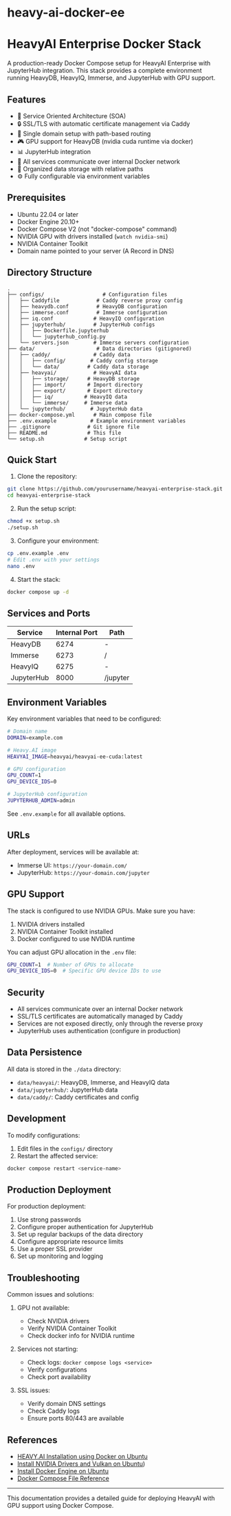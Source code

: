 # heavy-ai-docker-ee

# HeavyAI Enterprise Docker Stack

A production-ready Docker Compose setup for HeavyAI Enterprise with JupyterHub integration. This stack provides a complete environment running HeavyDB, HeavyIQ, Immerse, and JupyterHub with GPU support.

## Features

- 🚀 Service Oriented Architecture (SOA)
- 🔒 SSL/TLS with automatic certificate management via Caddy
- 🎯 Single domain setup with path-based routing
- 🎮 GPU support for HeavyDB (nvidia cuda runtime via docker)
- 📊 JupyterHub integration
- 🔄 All services communicate over internal Docker network
- 💾 Organized data storage with relative paths
- ⚙️ Fully configurable via environment variables

## Prerequisites

- Ubuntu 22.04 or later
- Docker Engine 20.10+
- Docker Compose V2 (not "docker-compose" command)
- NVIDIA GPU with drivers installed (`watch nvidia-smi`)
- NVIDIA Container Toolkit
- Domain name pointed to your server (A Record in DNS)

## Directory Structure

```
.
├── configs/                   # Configuration files
│   ├── Caddyfile            # Caddy reverse proxy config
│   ├── heavydb.conf         # HeavyDB configuration
│   ├── immerse.conf         # Immerse configuration
│   ├── iq.conf             # HeavyIQ configuration
│   ├── jupyterhub/         # JupyterHub configs
│   │   ├── Dockerfile.jupyterhub
│   │   └── jupyterhub_config.py
│   └── servers.json        # Immerse servers configuration
├── data/                    # Data directories (gitignored)
│   ├── caddy/              # Caddy data
│   │   ├── config/        # Caddy config storage
│   │   └── data/         # Caddy data storage
│   ├── heavyai/            # HeavyAI data
│   │   ├── storage/      # HeavyDB storage
│   │   ├── import/       # Import directory
│   │   ├── export/       # Export directory
│   │   ├── iq/          # HeavyIQ data
│   │   └── immerse/     # Immerse data
│   └── jupyterhub/        # JupyterHub data
├── docker-compose.yml      # Main compose file
├── .env.example           # Example environment variables
├── .gitignore            # Git ignore file
├── README.md             # This file
└── setup.sh             # Setup script
```

## Quick Start

1. Clone the repository:
```bash
git clone https://github.com/yourusername/heavyai-enterprise-stack.git
cd heavyai-enterprise-stack
```

2. Run the setup script:
```bash
chmod +x setup.sh
./setup.sh
```

3. Configure your environment:
```bash
cp .env.example .env
# Edit .env with your settings
nano .env
```

4. Start the stack:
```bash
docker compose up -d
```

## Services and Ports

| Service     | Internal Port | Path     |
|------------|--------------|----------|
| HeavyDB    | 6274        | -        |
| Immerse    | 6273        | /        |
| HeavyIQ    | 6275        | -        |
| JupyterHub | 8000        | /jupyter |

## Environment Variables

Key environment variables that need to be configured:

```bash
# Domain name
DOMAIN=example.com

# Heavy.AI image
HEAVYAI_IMAGE=heavyai/heavyai-ee-cuda:latest

# GPU configuration
GPU_COUNT=1
GPU_DEVICE_IDS=0

# JupyterHub configuration
JUPYTERHUB_ADMIN=admin
```

See `.env.example` for all available options.

## URLs

After deployment, services will be available at:

- Immerse UI: `https://your-domain.com/`
- JupyterHub: `https://your-domain.com/jupyter`

## GPU Support

The stack is configured to use NVIDIA GPUs. Make sure you have:

1. NVIDIA drivers installed
2. NVIDIA Container Toolkit installed
3. Docker configured to use NVIDIA runtime

You can adjust GPU allocation in the `.env` file:

```bash
GPU_COUNT=1  # Number of GPUs to allocate
GPU_DEVICE_IDS=0  # Specific GPU device IDs to use
```

## Security

- All services communicate over an internal Docker network
- SSL/TLS certificates are automatically managed by Caddy
- Services are not exposed directly, only through the reverse proxy
- JupyterHub uses authentication (configure in production)

## Data Persistence

All data is stored in the `./data` directory:

- `data/heavyai/`: HeavyDB, Immerse, and HeavyIQ data
- `data/jupyterhub/`: JupyterHub data
- `data/caddy/`: Caddy certificates and config

## Development

To modify configurations:

1. Edit files in the `configs/` directory
2. Restart the affected service:
```bash
docker compose restart <service-name>
```

## Production Deployment

For production deployment:

1. Use strong passwords
2. Configure proper authentication for JupyterHub
3. Set up regular backups of the data directory
4. Configure appropriate resource limits
5. Use a proper SSL provider
6. Set up monitoring and logging

## Troubleshooting

Common issues and solutions:

1. GPU not available:
   - Check NVIDIA drivers
   - Verify NVIDIA Container Toolkit
   - Check docker info for NVIDIA runtime

2. Services not starting:
   - Check logs: `docker compose logs <service>`
   - Verify configurations
   - Check port availability

3. SSL issues:
   - Verify domain DNS settings
   - Check Caddy logs
   - Ensure ports 80/443 are available

## References
- [HEAVY.AI Installation using Docker on Ubuntu](https://docs.heavy.ai/installation-and-configuration/installation/install-docker/docker-enterprise-edition-gpu)
- [Install NVIDIA Drivers and Vulkan on Ubuntu](https://docs.heavy.ai/installation-and-configuration/installation/installing-on-ubuntu/install-nvidia-drivers-and-vulkan-on-ubuntu))
- [Install Docker Engine on Ubuntu](https://docs.docker.com/engine/install/ubuntu/#install-using-the-repository)
- [Docker Compose File Reference](https://docs.docker.com/compose/compose-file/)

---

This documentation provides a detailed guide for deploying HeavyAI with GPU support using Docker Compose.

